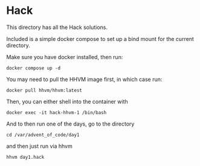 # Hack

This directory has all the Hack solutions.

Included is a simple docker compose to set up a bind mount for the current directory.

Make sure you have docker installed, then run:
```
docker compose up -d
```

You may need to pull the HHVM image first, in which case run:
```
docker pull hhvm/hhvm:latest
```

Then, you can either shell into the container with
```
docker exec -it hack-hhvm-1 /bin/bash
```

And to then run one of the days, go to the directory
```
cd /var/advent_of_code/day1
```

and then just run via hhvm
```
hhvm day1.hack
```
